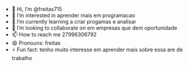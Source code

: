 - 👋 Hi, I’m @freitas715
- 👀 I’m interested in aprender mais em programacao
- 🌱 I’m currently learning a criar progamas e analisar 
- 💞️ I’m looking to collaborate on em empresas que dem oportunidade
- 📫 How to reach me 27996306792
- 😄 Pronouns: freitas
- ⚡ Fun fact: tenho muito interesse em aprender mais sobre essa are de trabalho 

<!---
freitas715/freitas715 is a ✨ special ✨ repository because its `README.md` (this file) appears on your GitHub profile.
You can click the Preview link to take a look at your changes.
--->
